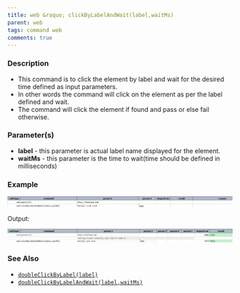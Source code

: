 ```yaml
---
title: web &raquo; clickByLabelAndWait(label,waitMs)
parent: web
tags: command web
comments: true
---
```


### Description

*   This command is to click the element by label and wait for the desired time defined as input parameters.
*   In other words the command will click on the element as per the label defined and wait.
*   The command will  click the element if found and pass or else fail otherwise.

### Parameter(s)

- **label** - this parameter is actual label name displayed for the element.
- **waitMs** - this parameter is the time to wait(time should be defined in milliseconds)

### Example

![](image/clickByLabelAndWait_01.png)

Output:

![](image/clickByLabelAndWait_02.png)

### See Also

*   [`doubleClickByLabel(label)`](doubleClickByLabel(label).html)
*   [`doubleClickByLabelAndWait(label,waitMs)`](doubleClickByLabelAndWait(label,waitMs).html)